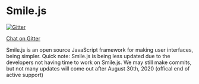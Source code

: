 # Smile.js
[![Gitter](https://badges.gitter.im/AfterNetwork-smileycreations/community.svg)](https://gitter.im/AfterNetwork-smileycreations/community?utm_source=badge&utm_medium=badge&utm_campaign=pr-badge)

[Chat on Gitter](https://gitter.im/Smile-js/community)

Smile.js is an open source JavaScript framework for making user interfaces, being simpler.
Quick note: Smile.js is being less updated due to the developers not having time to work on Smile.js. We may still make commits, but not many updates will come out after August 30th, 2020 (offical end of active support)
